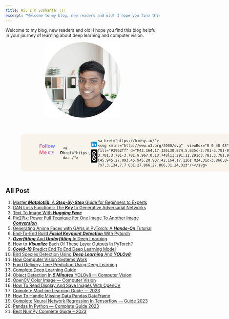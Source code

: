 ```yaml
---
title: Hi, I’m Sushanta  👋🏻
excerpt: "Welcome to my blog, new readers and old! I hope you find this blog helpful in your journey of learning about deep learning and computer vision."
---
```


Welcome to my blog, new readers and old! I hope you find this blog helpful in your journey of learning about deep learning and computer vision.

<div align = "center" style="margin-right: 5px; margin-left:5px; margin-top:10px; margin-bottom:10px;">
    <img src="chi2.png" class = "center" width="50%" height="50%"/>
</div>

<div class="social-icon" style="margin-left:50px; margin-right:40px; margin-top:50px; margin-bottom:50px;  display: flex; align-items: center; background:#F8F4EC; padding-left:50px; padding-right:40px; border-radius:16px; width: fit-content"> 
    <h3 style="margin-left:10px; margin-right:15px; margin-top:0px; background-color: red;
    background-image: linear-gradient(45deg, #F56772 20%, #7280FF 80%);
    background-size: 100%;
    background-repeat: repeat;
    -webkit-background-clip: text;
    -webkit-text-fill-color: transparent;
    -moz-background-clip: text;
    -moz-text-fill-color: transparent "><strong>Follow Me  👉 </strong> </h3>
    <a href="https://github.com/hi-sushanta">
    <svg xmlns="http://www.w3.org/2000/svg"  viewBox="0 0 64 64" width="48px" height="48px"><path d="M32 6C17.641 6 6 17.641 6 32c0 12.277 8.512 22.56 19.955 25.286-.592-.141-1.179-.299-1.755-.479V50.85c0 0-.975.325-2.275.325-3.637 0-5.148-3.245-5.525-4.875-.229-.993-.827-1.934-1.469-2.509-.767-.684-1.126-.686-1.131-.92-.01-.491.658-.471.975-.471 1.625 0 2.857 1.729 3.429 2.623 1.417 2.207 2.938 2.577 3.721 2.577.975 0 1.817-.146 2.397-.426.268-1.888 1.108-3.57 2.478-4.774-6.097-1.219-10.4-4.716-10.4-10.4 0-2.928 1.175-5.619 3.133-7.792C19.333 23.641 19 22.494 19 20.625c0-1.235.086-2.751.65-4.225 0 0 3.708.026 7.205 3.338C28.469 19.268 30.196 19 32 19s3.531.268 5.145.738c3.497-3.312 7.205-3.338 7.205-3.338.567 1.474.65 2.99.65 4.225 0 2.015-.268 3.19-.432 3.697C46.466 26.475 47.6 29.124 47.6 32c0 5.684-4.303 9.181-10.4 10.4 1.628 1.43 2.6 3.513 2.6 5.85v8.557c-.576.181-1.162.338-1.755.479C49.488 54.56 58 44.277 58 32 58 17.641 46.359 6 32 6zM33.813 57.93C33.214 57.972 32.61 58 32 58 32.61 58 33.213 57.971 33.813 57.93zM37.786 57.346c-1.164.265-2.357.451-3.575.554C35.429 57.797 36.622 57.61 37.786 57.346zM32 58c-.61 0-1.214-.028-1.813-.07C30.787 57.971 31.39 58 32 58zM29.788 57.9c-1.217-.103-2.411-.289-3.574-.554C27.378 57.61 28.571 57.797 29.788 57.9z"/></svg>
    </a>

    <a href="https://www.linkedin.com/in/sushanta-das-/">
   <svg xmlns="http://www.w3.org/2000/svg"  viewBox="0 0 48 48" width="48px" height="48px"><path fill="#0288D1" d="M42,37c0,2.762-2.238,5-5,5H11c-2.761,0-5-2.238-5-5V11c0-2.762,2.239-5,5-5h26c2.762,0,5,2.238,5,5V37z"/><path fill="#FFF" d="M12 19H17V36H12zM14.485 17h-.028C12.965 17 12 15.888 12 14.499 12 13.08 12.995 12 14.514 12c1.521 0 2.458 1.08 2.486 2.499C17 15.887 16.035 17 14.485 17zM36 36h-5v-9.099c0-2.198-1.225-3.698-3.192-3.698-1.501 0-2.313 1.012-2.707 1.99C24.957 25.543 25 26.511 25 27v9h-5V19h5v2.616C25.721 20.5 26.85 19 29.738 19c3.578 0 6.261 2.25 6.261 7.274L36 36 36 36z"/></svg>
    </a>
    <a href="https://www.threads.net/@hi_chiai">
    <img src="threads-icon.png" alt="Threads" width="48px" height="48px">
    </a>
  
    <a href="https://hiwhy.io/">
    <svg xmlns="http://www.w3.org/2000/svg"  viewBox="0 0 48 48" width="48px" height="48px"><path fill="#2962ff" d="M42.164,17.126L30.874,5.835c-3.781-3.781-9.967-3.781-13.748,0L5.836,17.126	c-3.781,3.781-3.781,9.967,0,13.748l11.291,11.291c3.781,3.781,9.967,3.781,13.748,0l11.291-11.291	C45.945,27.093,45.945,20.907,42.164,17.126z M24,31c-3.866,0-7-3.134-7-7c0-3.866,3.134-7,7-7s7,3.134,7,7	C31,27.866,27.866,31,24,31z"/></svg>
  </a>
</div>

## All Post

1. [Master ***Matplotlib***: A ***Step-by-Step*** Guide for Beginners to Experts](https://hiwhy.io/matplotlib-complete-guide)
2. [GAN Loss Functions: The ***Key*** to Generative Adversarial Networks](https://hiwhy.io/gan-loss-functions-the-key-to-generative-adversarial-networks)
3. [Text To Image With ***Hugging Face***](https://hiwhy.io/text-to-image-with-hugging-face)
4. [Pix2Pix: Power Full Teqnique For One Image To Another Image ***Conversion***](https://hiwhy.io/pix2pix-power-full-teqnique-for-one-image-to-another-image-conversion)
5. [Generating Anime Faces with GANs in PyTorch: A ***Hands-On*** Tutorial](https://hiwhy.io/generating-anime-faces-gan)
6. [End-To-End Build ***Facial Keypoint Detection*** With Pytorch](https://hiwhy.io/facial-keypoint-detection-with-pytorch)
7. [***Overfitting*** And ***Underfitting*** In Deep Learning](https://hiwhy.io/overfitting-and-underfitting)
8. [How to ***Visualize*** Each Of These Layer Outputs In PyTorch?](https://hiwhy.io/how-to-visualize-each-of-these-layer-outputs-in-pytorch)
9. [***Covid-19*** Predict End To End Deep Learning Model](https://hiwhy.io/covid-19-deep-learning-model)
10. [Bird Species Detection Using ***Deep Learning*** And ***YOLOv8***](https://hiwhy.io/bird-species-detection-using-deep-learning-and-yolov8)
11. [How Computer Vision Systems Work](https://hiwhy.io/computer-vision-systems-work)
12. [Food Delivery Time Prediction Using Deep Learning](https://hiwhy.io/food-delivery-time-prediction-using-deep-learning)
13. [Complete Deep Learning Guide](https://hiwhy.io/complete-deep-learning-guide)
14. [Object Detection In ***5 Minutes*** YOLOv8 — Computer Vision](https://hiwhy.io/object-detection-in-5-minutes-yolov8-computer-vision)
15. [OpenCV Color Image — Computer Vision](https://hiwhy.io/opencv-color-image)
16. [How To Read Display And Save Images With OpenCV](https://hiwhy.io/read-display-and-save-images-with-opencv)
17. [Complete Machine Learning Guide — 2023](https://hiwhy.io/complete-machine-learning-guide)
18. [How To Handle Missing Data Pandas DataFrame](https://hiwhy.io/how-to-handle-missing-data-pandas-dataframe)
19. [Complete Neural Network Regression In Tensorflow — Guide 2023](https://hiwhy.io/neural-network-regression-in-tensorflow-guide)
20. [Pandas In Python — Complete Guide 2023](https://hiwhy.io/pandas-in-python-complete-guide)
21. [Best NumPy Complete Guide – 2023](https://hiwhy.io/numpy-complete-guide)
